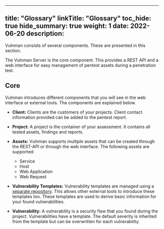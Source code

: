 
---
title: "Glossary"
linkTitle: "Glossary"
toc_hide: true
hide_summary: true
weight: 1
date: 2022-06-20
description:
---

Vulnman consists of several components.
These are presented in this section.

The Vulnman Server is the core component.
This provides a REST API and a web interface for easy management of pentest assets during a penetration test.


## Core
Vulnman introduces different components that you will see in the web interface
or external tools.
The components are explained below.

- **Client:** Clients are the customers of your projects.
Client contact information provided can be added to the pentest report.

- **Project:** A project is the container of your assessment.
It contains all tested assets, findings and reports.

- **Assets:** Vulnman supports multiple assets that can be
created through the REST-API or through the web interface.
The following assets are supported:
    - Service
    - Host
    - Web Application
    - Web Request
  
- **Vulnerability Templates:** Vulnerability templates are managed using a [separate repository](/doc/vulnerability-templates/).
This allows other external tools to introduce these templates too.
These templates are used to derive basic information for your found vulnerabilities.

- **Vulnerability:** A vulnerability is a security flaw that you found during the project.
Vulnerabilities have a template.
The default severity is inherited from the template but can be overwritten for each vulnerability.
